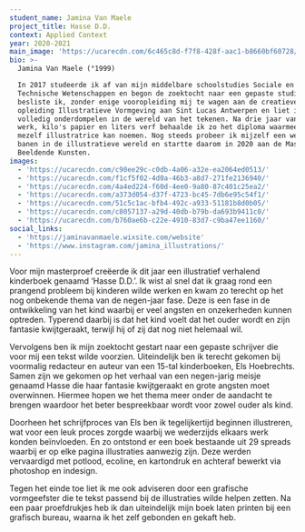 ```yaml
---
student_name: Jamina Van Maele
project_title: Hasse D.D.
context: Applied Context
year: 2020-2021
main_image: 'https://ucarecdn.com/6c465c8d-f7f8-428f-aac1-b8660bf60728/'
bio: >-
  Jamina Van Maele (°1999) 

  In 2017 studeerde ik af van mijn middelbare schoolstudies Sociale en
  Technische Wetenschappen en begon de zoektocht naar een gepaste studie. Zo
  besliste ik, zonder enige vooropleiding mij te wagen aan de creatieve
  opleiding Illustratieve Vormgeving aan Sint Lucas Antwerpen en liet ik me
  volledig onderdompelen in de wereld van het tekenen. Na drie jaar van hard
  werk, kilo's papier en liters verf behaalde ik zo het diploma waarmee ik
  mezelf illustratrice kan noemen. Nog steeds probeer ik mijzelf een weg te
  banen in de illustratieve wereld en startte daarom in 2020 aan de Master in de
  Beeldende Kunsten. 
images:
  - 'https://ucarecdn.com/c90ee29c-c0db-4a06-a32e-ea2064ed0513/'
  - 'https://ucarecdn.com/f1cf5f02-4d0a-46b3-a8d7-271fe2136940/'
  - 'https://ucarecdn.com/4a4ed224-f60d-4ee0-9a80-87c401c25ea2/'
  - 'https://ucarecdn.com/a373d054-d37f-4723-bc45-7db6e95c54f1/'
  - 'https://ucarecdn.com/51c5c1ac-bfb4-492c-a933-51181b8d0b05/'
  - 'https://ucarecdn.com/c8057137-a29d-40db-b79b-da693b9411c0/'
  - 'https://ucarecdn.com/b760ae6b-c22e-4910-83d7-c9ba47ee1160/'
social_links:
  - 'https://jaminavanmaele.wixsite.com/website'
  - 'https://www.instagram.com/jamina_illustrations/'
---
```

Voor mijn masterproef creëerde ik dit jaar een illustratief verhalend kinderboek genaamd ‘Hasse D.D.’. Ik wist al snel dat ik graag rond een prangend probleem bij kinderen wilde werken en kwam zo terecht op het nog onbekende thema van de negen-jaar fase. Deze is een fase in de ontwikkeling van het kind waarbij er veel angsten en onzekerheden kunnen optreden. Typerend daarbij is dat het kind voelt dat het ouder wordt en zijn fantasie kwijtgeraakt, terwijl hij of zij dat nog niet helemaal wil. 

Vervolgens ben ik mijn zoektocht gestart naar een gepaste schrijver die voor mij een tekst wilde voorzien. Uiteindelijk ben ik terecht gekomen bij voormalig redacteur en auteur van een 15-tal kinderboeken, Els Hoebrechts. Samen zijn we gekomen op het verhaal van een negen-jarig meisje genaamd Hasse die haar fantasie kwijtgeraakt en grote angsten moet overwinnen. Hiermee hopen we het thema meer onder de aandacht te brengen waardoor het beter bespreekbaar wordt voor zowel ouder als kind. 

Doorheen het schrijfproces van Els ben ik tegelijkertijd beginnen illustreren, wat voor een leuk proces zorgde waarbij we wederzijds elkaars werk konden beïnvloeden. En zo ontstond er een boek bestaande uit 29 spreads waarbij er op elke pagina illustraties aanwezig zijn. Deze werden vervaardigd met potlood, ecoline, en kartondruk en achteraf bewerkt via photoshop en indesign. 

Tegen het einde toe liet ik me ook adviseren door een grafische vormgeefster die te tekst passend bij de illustraties wilde helpen zetten. Na een paar proefdrukjes heb ik dan uiteindelijk mijn boek laten printen bij een grafisch bureau, waarna ik het zelf gebonden en gekaft heb.